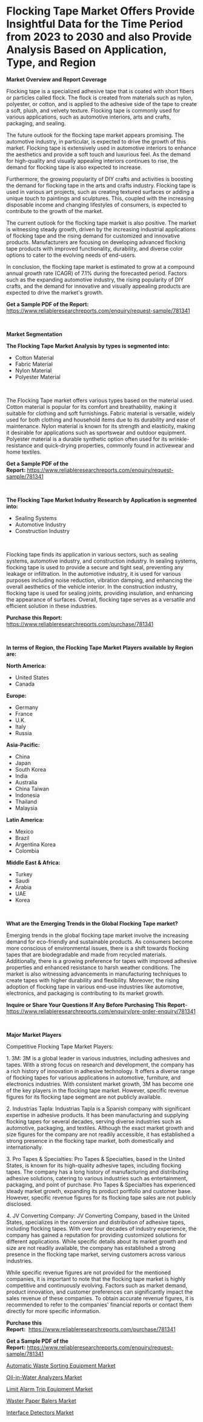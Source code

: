 <p><h1>Flocking Tape Market Offers Provide Insightful Data for the Time Period from 2023 to 2030 and also Provide Analysis Based on Application, Type, and Region</h1></p><p><strong>Market Overview and Report Coverage</strong></p>
<p><p>Flocking tape is a specialized adhesive tape that is coated with short fibers or particles called flock. The flock is created from materials such as nylon, polyester, or cotton, and is applied to the adhesive side of the tape to create a soft, plush, and velvety texture. Flocking tape is commonly used for various applications, such as automotive interiors, arts and crafts, packaging, and sealing.</p><p>The future outlook for the flocking tape market appears promising. The automotive industry, in particular, is expected to drive the growth of this market. Flocking tape is extensively used in automotive interiors to enhance the aesthetics and provide a soft touch and luxurious feel. As the demand for high-quality and visually appealing interiors continues to rise, the demand for flocking tape is also expected to increase.</p><p>Furthermore, the growing popularity of DIY crafts and activities is boosting the demand for flocking tape in the arts and crafts industry. Flocking tape is used in various art projects, such as creating textured surfaces or adding a unique touch to paintings and sculptures. This, coupled with the increasing disposable income and changing lifestyles of consumers, is expected to contribute to the growth of the market.</p><p>The current outlook for the flocking tape market is also positive. The market is witnessing steady growth, driven by the increasing industrial applications of flocking tape and the rising demand for customized and innovative products. Manufacturers are focusing on developing advanced flocking tape products with improved functionality, durability, and diverse color options to cater to the evolving needs of end-users.</p><p>In conclusion, the flocking tape market is estimated to grow at a compound annual growth rate (CAGR) of 7.1% during the forecasted period. Factors such as the expanding automotive industry, the rising popularity of DIY crafts, and the demand for innovative and visually appealing products are expected to drive the market's growth.</p></p>
<p><strong>Get a Sample PDF of the Report:</strong> <a href="https://www.reliableresearchreports.com/enquiry/request-sample/781341">https://www.reliableresearchreports.com/enquiry/request-sample/781341</a></p>
<p>&nbsp;</p>
<p><strong>Market Segmentation</strong></p>
<p><strong>The Flocking Tape Market Analysis by types is segmented into:</strong></p>
<p><ul><li>Cotton Material</li><li>Fabric Material</li><li>Nylon Material</li><li>Polyester Material</li></ul></p>
<p>&nbsp;</p>
<p><p>The Flocking Tape market offers various types based on the material used. Cotton material is popular for its comfort and breathability, making it suitable for clothing and soft furnishings. Fabric material is versatile, widely used for both clothing and household items due to its durability and ease of maintenance. Nylon material is known for its strength and elasticity, making it desirable for applications such as sportswear and outdoor equipment. Polyester material is a durable synthetic option often used for its wrinkle-resistance and quick-drying properties, commonly found in activewear and home textiles.</p></p>
<p><strong>Get a Sample PDF of the Report:</strong>&nbsp;<a href="https://www.reliableresearchreports.com/enquiry/request-sample/781341">https://www.reliableresearchreports.com/enquiry/request-sample/781341</a></p>
<p>&nbsp;</p>
<p><strong>The Flocking Tape Market Industry Research by Application is segmented into:</strong></p>
<p><ul><li>Sealing Systems</li><li>Automotive Industry</li><li>Construction Industry</li></ul></p>
<p>&nbsp;</p>
<p><p>Flocking tape finds its application in various sectors, such as sealing systems, automotive industry, and construction industry. In sealing systems, flocking tape is used to provide a secure and tight seal, preventing any leakage or infiltration. In the automotive industry, it is used for various purposes including noise reduction, vibration damping, and enhancing the overall aesthetics of the vehicle interior. In the construction industry, flocking tape is used for sealing joints, providing insulation, and enhancing the appearance of surfaces. Overall, flocking tape serves as a versatile and efficient solution in these industries.</p></p>
<p><strong>Purchase this Report:</strong>&nbsp; <a href="https://www.reliableresearchreports.com/purchase/781341">https://www.reliableresearchreports.com/purchase/781341</a></p>
<p>&nbsp;</p>
<p><strong>In terms of Region, the Flocking Tape Market Players available by Region are:</strong></p>
<p>
    <p> <strong> North America: </strong>
        <ul>
            <li>United States</li>
            <li>Canada</li>
        </ul>
        </p> 
    <p> <strong> Europe: </strong>
        <ul>
            <li>Germany</li>
            <li>France</li>
            <li>U.K.</li>
            <li>Italy</li>
            <li>Russia</li>
        </ul>
        </p> 
    <p> <strong> Asia-Pacific: </strong>
        <ul>
            <li>China</li>
            <li>Japan</li>
            <li>South Korea</li>
            <li>India</li>
            <li>Australia</li>
            <li>China Taiwan</li>
            <li>Indonesia</li>
            <li>Thailand</li>
            <li>Malaysia</li>
        </ul>
        </p> 
    <p> <strong> Latin America: </strong>
        <ul>
            <li>Mexico</li>
            <li>Brazil</li>
            <li>Argentina Korea</li>
            <li>Colombia</li>
        </ul>
        </p> 
    <p> <strong> Middle East & Africa: </strong>
        <ul>
            <li>Turkey</li>
            <li>Saudi</li>
            <li>Arabia</li>
            <li>UAE</li>
            <li>Korea</li>
        </ul>
    </p>
    </p>
<p>&nbsp;</p>
<p><strong>What are the Emerging Trends in the Global Flocking Tape market?</strong></p>
<p><p>Emerging trends in the global flocking tape market involve the increasing demand for eco-friendly and sustainable products. As consumers become more conscious of environmental issues, there is a shift towards flocking tapes that are biodegradable and made from recycled materials. Additionally, there is a growing preference for tapes with improved adhesive properties and enhanced resistance to harsh weather conditions. The market is also witnessing advancements in manufacturing techniques to create tapes with higher durability and flexibility. Moreover, the rising adoption of flocking tape in various end-use industries like automotive, electronics, and packaging is contributing to its market growth.</p></p>
<p><strong>Inquire or Share Your Questions If Any Before Purchasing This Report</strong>- <a href="https://www.reliableresearchreports.com/enquiry/pre-order-enquiry/781341">https://www.reliableresearchreports.com/enquiry/pre-order-enquiry/781341</a></p>
<p>&nbsp;</p>
<p><strong>Major Market Players</strong></p>
<p><p>Competitive Flocking Tape Market Players:</p><p>1. 3M: 3M is a global leader in various industries, including adhesives and tapes. With a strong focus on research and development, the company has a rich history of innovation in adhesive technology. It offers a diverse range of flocking tapes for various applications in automotive, furniture, and electronics industries. With consistent market growth, 3M has become one of the key players in the flocking tape market. However, specific revenue figures for its flocking tape segment are not publicly available.</p><p>2. Industrias Tapla: Industrias Tapla is a Spanish company with significant expertise in adhesive products. It has been manufacturing and supplying flocking tapes for several decades, serving diverse industries such as automotive, packaging, and textiles. Although the exact market growth and size figures for the company are not readily accessible, it has established a strong presence in the flocking tape market, both domestically and internationally.</p><p>3. Pro Tapes & Specialties: Pro Tapes & Specialties, based in the United States, is known for its high-quality adhesive tapes, including flocking tapes. The company has a long history of manufacturing and distributing adhesive solutions, catering to various industries such as entertainment, packaging, and point of purchase. Pro Tapes & Specialties has experienced steady market growth, expanding its product portfolio and customer base. However, specific revenue figures for its flocking tape sales are not publicly disclosed.</p><p>4. JV Converting Company: JV Converting Company, based in the United States, specializes in the conversion and distribution of adhesive tapes, including flocking tapes. With over four decades of industry experience, the company has gained a reputation for providing customized solutions for different applications. While specific details about its market growth and size are not readily available, the company has established a strong presence in the flocking tape market, serving customers across various industries.</p><p>While specific revenue figures are not provided for the mentioned companies, it is important to note that the flocking tape market is highly competitive and continuously evolving. Factors such as market demand, product innovation, and customer preferences can significantly impact the sales revenue of these companies. To obtain accurate revenue figures, it is recommended to refer to the companies' financial reports or contact them directly for more specific information.</p></p>
<p><strong>Purchase this Report:</strong>&nbsp;&nbsp;<a href="https://www.reliableresearchreports.com/purchase/781341">https://www.reliableresearchreports.com/purchase/781341</a></p>
<p></p>
<p><strong>Get a Sample PDF of the Report:</strong>&nbsp;<a href="https://www.reliableresearchreports.com/enquiry/request-sample/781341">https://www.reliableresearchreports.com/enquiry/request-sample/781341</a></p>
<p><p><a href="https://medium.com/@ewellklocko/decoding-automatic-waste-sorting-equipment-market-metrics-market-share-trends-and-growth-6f20c87872a2">Automatic Waste Sorting Equipment Market</a></p><p><a href="https://medium.com/@cleogerhold/oil-in-water-analyzers-nbsp-market-focuses-on-market-share-size-and-projected-forecast-till-2030-7ec09a4bf52a">Oil-in-Water Analyzers Market</a></p><p><a href="https://medium.com/@torreyjones2023/decoding-limit-alarm-trip-equipment-market-metrics-market-share-trends-and-growth-patterns-2c43cf0ab0b0">Limit Alarm Trip Equipment Market</a></p><p><a href="https://medium.com/@dannyharber1978/waster-paper-balers-market-trends-forecast-and-competitive-analysis-to-2030-b5fd59f8fa69">Waster Paper Balers Market</a></p><p><a href="https://medium.com/@efrainhaley/interface-detectors-market-trends-forecast-and-competitive-analysis-to-2030-2fec19cb9035">Interface Detectors Market</a></p></p>